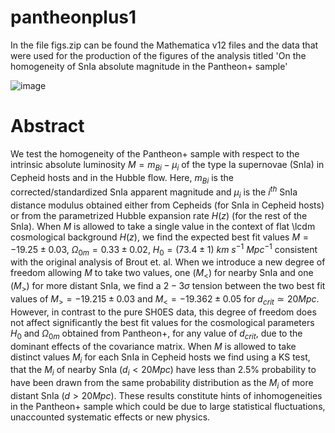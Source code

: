 # pantheonplus1
In the file figs.zip can be found the Mathematica v12 files and the data that were used for the production of the figures of the analysis titled 'On the homogeneity of SnIa absolute magnitude in the Pantheon+ sample' 

![image](https://user-images.githubusercontent.com/88026221/210337393-c58fac4b-581b-43b1-b6fe-75c4885eac30.png)


# Abstract

We test the homogeneity of the Pantheon+ sample with respect to the intrinsic absolute luminosity $M=m_{Bi}-\mu_i$ of the type Ia supernovae (SnIa) in Cepheid hosts and in the Hubble flow. Here, $m_{Bi}$ is the corrected/standardized SnIa apparent magnitude and $\mu_i$ is the $i^{th}$ SnIa distance modulus obtained either from Cepheids (for SnIa in Cepheid hosts) or from the parametrized Hubble expansion rate $H(z)$ (for the rest of the SnIa). When $M$ is allowed to take a single value in the context of flat \lcdm cosmological background $H(z)$, we find the expected best fit values $M=-19.25\pm 0.03$, $\Omega_{0m}=0.33\pm 0.02$, $H_0=(73.4 \pm 1)~km~s^{-1}~Mpc^{-1}$ consistent with the original analysis of Brout et. al. When we introduce a new degree of freedom allowing $M$ to take two values, one ($M_<$) for nearby SnIa and one ($M_>$) for more distant SnIa, we find a $2-3\sigma$ tension between the two best fit values of $M_>=-19.215\pm 0.03$ and $M_<=-19.362\pm 0.05$ for $d_{crit}\simeq 20Mpc$.  However, in contrast to the pure SH0ES data, this degree of freedom does not affect significantly the best fit values for the cosmological parameters $H_0$ and $\Omega_{0m}$ obtained from Pantheon+, for any value of $d_{crit}$, due to the dominant effects of the covariance matrix. When $M$ is allowed to take distinct values $M_i$ for each SnIa in Cepheid hosts we find using a KS test, that the $M_i$ of nearby SnIa ($d_i<20Mpc$) have less than 2.5\% probability to have been drawn from the same probability distribution as the $M_i$ of more distant SnIa ($d>20Mpc$). These results constitute hints of inhomogeneities in the Pantheon+ sample which could be due to large statistical fluctuations, unaccounted systematic effects or new physics.
